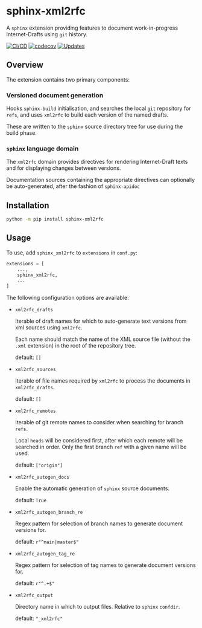 # sphinx-xml2rfc

A `sphinx` extension providing features to document work-in-progress
Internet-Drafts using `git` history.

[![CI/CD](https://github.com/benmaddison/sphinx-xml2rfc/actions/workflows/cicd.yml/badge.svg)](https://github.com/benmaddison/sphinx-xml2rfc/actions/workflows/cicd.yml)
[![codecov](https://codecov.io/gh/benmaddison/sphinx-xml2rfc/branch/master/graph/badge.svg?token=YclUBHw70S)](https://codecov.io/gh/benmaddison/sphinx-xml2rfc)
[![Updates](https://pyup.io/repos/github/benmaddison/sphinx-xml2rfc/shield.svg)](https://pyup.io/repos/github/benmaddison/sphinx-xml2rfc/)

## Overview

The extension contains two primary components:

### Versioned document generation

Hooks `sphinx-build` initialisation, and searches the local `git` repository
for `refs`, and uses `xml2rfc` to build each version of the named drafts.

These are written to the `sphinx` source directory tree for use during the
build phase.

### `sphinx` language domain

The `xml2rfc` domain provides directives for rendering Internet-Draft texts
and for displaying changes between versions.

Documentation sources containing the appropriate directives can optionally be
auto-generated, after the fashion of `sphinx-apidoc`

## Installation

``` sh
python -m pip install sphinx-xml2rfc
```

## Usage

To use, add `sphinx_xml2rfc` to `extensions` in `conf.py`:

``` python
extensions = [
    ...,
    sphinx_xml2rfc,
    ...
]
```

The following configuration options are available:

-   `xml2rfc_drafts`

    Iterable of draft names for which to auto-generate text versions from xml
    sources using `xml2rfc`.

    Each name should match the name of the XML source file (without the `.xml`
    extension) in the root of the repository tree.

    default: `[]`

-   `xml2rfc_sources`

    Iterable of file names required by `xml2rfc` to process the documents in
    `xml2rfc_drafts`.

    default: `[]`

-   `xml2rfc_remotes`

    Iterable of git remote names to consider when searching for branch `refs`.

    Local `heads` will be considered first, after which each remote will be
    searched in order. Only the first branch `ref` with a given name will be
    used.

    default: `["origin"]`

-   `xml2rfc_autogen_docs`

    Enable the automatic generation of `sphinx` source documents.

    default: `True`

-   `xml2rfc_autogen_branch_re`

    Regex pattern for selection of branch names to generate document versions
    for.

    default: `r"^main|master$"`

-   `xml2rfc_autogen_tag_re`

    Regex pattern for selection of tag names to generate document versions for.

    default: `r"^.+$"`

-   `xml2rfc_output`

    Directory name in which to output files. Relative to `sphinx` `confdir`.

    default: `"_xml2rfc"`
